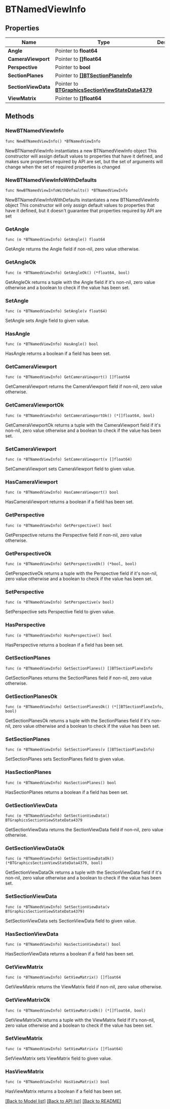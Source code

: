 # BTNamedViewInfo

## Properties

Name | Type | Description | Notes
------------ | ------------- | ------------- | -------------
**Angle** | Pointer to **float64** |  | [optional] 
**CameraViewport** | Pointer to **[]float64** |  | [optional] 
**Perspective** | Pointer to **bool** |  | [optional] 
**SectionPlanes** | Pointer to [**[]BTSectionPlaneInfo**](BTSectionPlaneInfo.md) |  | [optional] 
**SectionViewData** | Pointer to [**BTGraphicsSectionViewStateData4379**](BTGraphicsSectionViewStateData4379.md) |  | [optional] 
**ViewMatrix** | Pointer to **[]float64** |  | [optional] 

## Methods

### NewBTNamedViewInfo

`func NewBTNamedViewInfo() *BTNamedViewInfo`

NewBTNamedViewInfo instantiates a new BTNamedViewInfo object
This constructor will assign default values to properties that have it defined,
and makes sure properties required by API are set, but the set of arguments
will change when the set of required properties is changed

### NewBTNamedViewInfoWithDefaults

`func NewBTNamedViewInfoWithDefaults() *BTNamedViewInfo`

NewBTNamedViewInfoWithDefaults instantiates a new BTNamedViewInfo object
This constructor will only assign default values to properties that have it defined,
but it doesn't guarantee that properties required by API are set

### GetAngle

`func (o *BTNamedViewInfo) GetAngle() float64`

GetAngle returns the Angle field if non-nil, zero value otherwise.

### GetAngleOk

`func (o *BTNamedViewInfo) GetAngleOk() (*float64, bool)`

GetAngleOk returns a tuple with the Angle field if it's non-nil, zero value otherwise
and a boolean to check if the value has been set.

### SetAngle

`func (o *BTNamedViewInfo) SetAngle(v float64)`

SetAngle sets Angle field to given value.

### HasAngle

`func (o *BTNamedViewInfo) HasAngle() bool`

HasAngle returns a boolean if a field has been set.

### GetCameraViewport

`func (o *BTNamedViewInfo) GetCameraViewport() []float64`

GetCameraViewport returns the CameraViewport field if non-nil, zero value otherwise.

### GetCameraViewportOk

`func (o *BTNamedViewInfo) GetCameraViewportOk() (*[]float64, bool)`

GetCameraViewportOk returns a tuple with the CameraViewport field if it's non-nil, zero value otherwise
and a boolean to check if the value has been set.

### SetCameraViewport

`func (o *BTNamedViewInfo) SetCameraViewport(v []float64)`

SetCameraViewport sets CameraViewport field to given value.

### HasCameraViewport

`func (o *BTNamedViewInfo) HasCameraViewport() bool`

HasCameraViewport returns a boolean if a field has been set.

### GetPerspective

`func (o *BTNamedViewInfo) GetPerspective() bool`

GetPerspective returns the Perspective field if non-nil, zero value otherwise.

### GetPerspectiveOk

`func (o *BTNamedViewInfo) GetPerspectiveOk() (*bool, bool)`

GetPerspectiveOk returns a tuple with the Perspective field if it's non-nil, zero value otherwise
and a boolean to check if the value has been set.

### SetPerspective

`func (o *BTNamedViewInfo) SetPerspective(v bool)`

SetPerspective sets Perspective field to given value.

### HasPerspective

`func (o *BTNamedViewInfo) HasPerspective() bool`

HasPerspective returns a boolean if a field has been set.

### GetSectionPlanes

`func (o *BTNamedViewInfo) GetSectionPlanes() []BTSectionPlaneInfo`

GetSectionPlanes returns the SectionPlanes field if non-nil, zero value otherwise.

### GetSectionPlanesOk

`func (o *BTNamedViewInfo) GetSectionPlanesOk() (*[]BTSectionPlaneInfo, bool)`

GetSectionPlanesOk returns a tuple with the SectionPlanes field if it's non-nil, zero value otherwise
and a boolean to check if the value has been set.

### SetSectionPlanes

`func (o *BTNamedViewInfo) SetSectionPlanes(v []BTSectionPlaneInfo)`

SetSectionPlanes sets SectionPlanes field to given value.

### HasSectionPlanes

`func (o *BTNamedViewInfo) HasSectionPlanes() bool`

HasSectionPlanes returns a boolean if a field has been set.

### GetSectionViewData

`func (o *BTNamedViewInfo) GetSectionViewData() BTGraphicsSectionViewStateData4379`

GetSectionViewData returns the SectionViewData field if non-nil, zero value otherwise.

### GetSectionViewDataOk

`func (o *BTNamedViewInfo) GetSectionViewDataOk() (*BTGraphicsSectionViewStateData4379, bool)`

GetSectionViewDataOk returns a tuple with the SectionViewData field if it's non-nil, zero value otherwise
and a boolean to check if the value has been set.

### SetSectionViewData

`func (o *BTNamedViewInfo) SetSectionViewData(v BTGraphicsSectionViewStateData4379)`

SetSectionViewData sets SectionViewData field to given value.

### HasSectionViewData

`func (o *BTNamedViewInfo) HasSectionViewData() bool`

HasSectionViewData returns a boolean if a field has been set.

### GetViewMatrix

`func (o *BTNamedViewInfo) GetViewMatrix() []float64`

GetViewMatrix returns the ViewMatrix field if non-nil, zero value otherwise.

### GetViewMatrixOk

`func (o *BTNamedViewInfo) GetViewMatrixOk() (*[]float64, bool)`

GetViewMatrixOk returns a tuple with the ViewMatrix field if it's non-nil, zero value otherwise
and a boolean to check if the value has been set.

### SetViewMatrix

`func (o *BTNamedViewInfo) SetViewMatrix(v []float64)`

SetViewMatrix sets ViewMatrix field to given value.

### HasViewMatrix

`func (o *BTNamedViewInfo) HasViewMatrix() bool`

HasViewMatrix returns a boolean if a field has been set.


[[Back to Model list]](../README.md#documentation-for-models) [[Back to API list]](../README.md#documentation-for-api-endpoints) [[Back to README]](../README.md)


